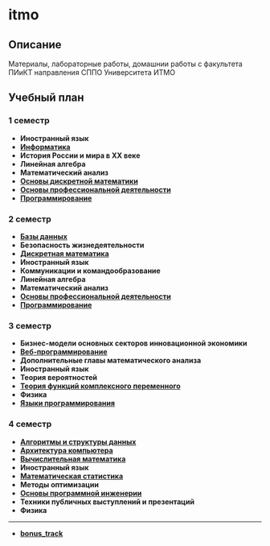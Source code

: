 # itmo
## **Описание**
Материалы, лабораторные работы, домашнии работы с факультета ПИиКТ направления СППО Университета ИТМО
## **Учебный план**
### **1 семестр**
- **Иностранный язык**
- [**Информатика**](https://github.com/kihort-si/itmo/tree/main/infa)
- **История России и мира в ХХ веке**
- **Линейная алгебра**
- **Математический анализ**
- [**Основы дискретной математики**](https://github.com/kihort-si/itmo/tree/main/discrete%20math)
- [**Основы профессиональной деятельности**](https://github.com/kihort-si/itmo/tree/main/opd)
- [**Программирование**](https://github.com/kihort-si/itmo/tree/main/proga)
### **2 семестр**
- [**Базы данных**](https://github.com/kihort-si/itmo/tree/main/databases)
- **Безопасность жизнедеятельности**
- [**Дискретная математика**](https://github.com/kihort-si/itmo/tree/main/discrete%20math)
- **Иностранный язык**
- **Коммуникации и командообразование**
- **Линейная алгебра**
- **Математический анализ**
- [**Основы профессиональной деятельности**](https://github.com/kihort-si/itmo/tree/main/opd)
- [**Программирование**](https://github.com/kihort-si/itmo/tree/main/proga)
### **3 семестр**
- **Бизнес-модели основных секторов инновационной экономики**
- [**Веб-программирование**](https://github.com/kihort-si/itmo/tree/main/web)
- **Дополнительные главы математического анализа**
- **Иностранный язык**
- **Теория вероятностей**
- [**Теория функций комплексного переменного**](https://github.com/kihort-si/itmo/tree/main/tfkp)
- **Физика**
- [**Языки программирования**](https://github.com/kihort-si/itmo/tree/main/programming%20languages)
### **4 семестр**
- [**Алгоритмы и структуры данных**](https://github.com/kihort-si/itmo/tree/main/a&sd)
- [**Архитектура компьютера**](https://github.com/kihort-si/itmo/tree/main/computer%20architecture)
- [**Вычислительная математика**](https://github.com/kihort-si/itmo/tree/main/computational%20math)
- **Иностранный язык**
- [**Математическая статистика**](https://github.com/kihort-si/itmo/tree/main/math%20statistics)
- **Методы оптимизации**
- [**Основы программной инженерии**](https://github.com/kihort-si/itmo/tree/main/opi)
- **Техники публичных выступлений и презентаций**
- **Физика**
---
- [**bonus_track**](https://github.com/kihort-si/itmo/tree/main/bonus_track)
